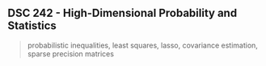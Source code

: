## DSC 242 - High-Dimensional Probability and Statistics
> probabilistic inequalities, least squares, lasso, covariance estimation, sparse precision matrices